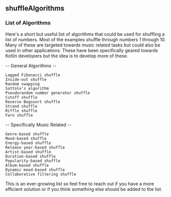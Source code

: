 ## shuffleAlgorithms

### List of Algorithms

Here's a short but useful list of algorithms that could be used 
for shuffling a list of numbers. Most of the examples shuffle through numbers 1 through 10.
Many of these are targeted towards music related tasks but could also be used in other 
applications. These have been specifically geared towards Kotlin 
developers but the idea is to develop more of these.


-- General Algorithms --

    Lagged Fibonacci shuffle
    Inside-out shuffle
    Random swapping
    Sattolo's algorithm
    Pseudorandom number generator shuffle 
    Cutoff shuffle
    Reverse Bogosort shuffle
    Strand shuffle
    Riffle shuffle
    Faro shuffle

-- Specifically Music Related -- 

    Genre-based shuffle
    Mood-based shuffle
    Energy-based shuffle
    Release year-based shuffle
    Artist-based shuffle
    Duration-based shuffle
    Popularity-based shuffle
    Album-based shuffle
    Dynamic mood-based shuffle
    Collaborative filtering shuffle

This is an ever-growing list so feel free to reach out if you have 
a more efficient solution or if you think something else should be 
added to the list.
